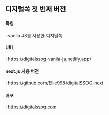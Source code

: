 ## 디지털쏙 첫 번째 버전
#### 특징
: vanila JS를 사용한 디지털쏙

#### URL 
: https://digitalssog-vanila-js.netlify.app/

#### next.js 사용 버전
: https://github.com/Ellie998/digitalSSOG-next

#### 배포
: https://digitalssog.com
